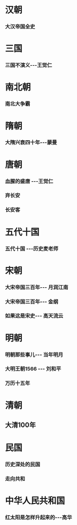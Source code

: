 # 汉朝
###  大汉帝国全史
### 
# 三国
### 三国不演义---王觉仁


# 南北朝
### 南北大争霸
# 隋朝
### 大隋兴衰四十年---蒙曼
# 唐朝
### 血腥的盛唐 ---王觉仁
### 弃长安
### 长安客



# 五代十国
### 五代十国 ---历史麦老师
# 宋朝
### 大宋帝国三百年--- 月润江南
### 大宋帝国三百年--- 金纲
### 如果这是宋史--- 高天流云

# 明朝
### 明朝那些事儿--- 当年明月
### 大明王朝1566 --- 刘和平
### 万历十五年
# 清朝
## 大清100年
# 民国
### 历史深处的民国
### 走向共和
# 中华人民共和国
### 红太阳是怎样升起来的---高华
